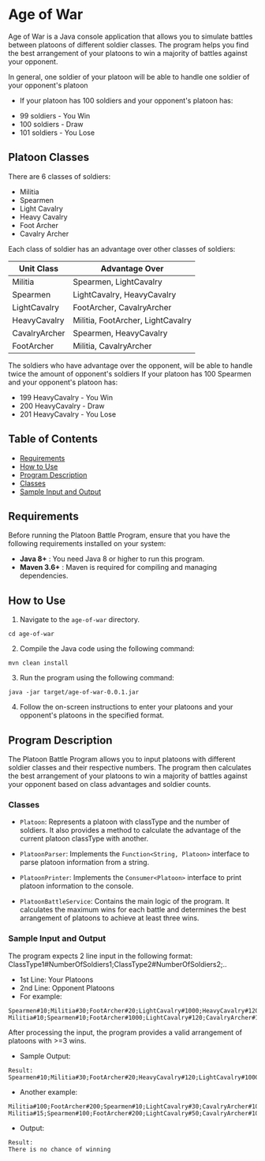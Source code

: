 # Age of War

Age of War is a Java console application that allows you to simulate battles between platoons of different soldier classes. The program helps you find the best arrangement of your platoons to win a majority of battles against your opponent.

In general, one soldier of your platoon will be able to handle one soldier of your opponent's platoon
- If your platoon has 100 soldiers and your opponent's platoon has:
* 99 soldiers - You Win
* 100 soldiers - Draw
* 101 soldiers - You Lose

## Platoon Classes
There are 6 classes of soldiers:
- Militia
- Spearmen
- Light Cavalry
- Heavy Cavalry
- Foot Archer
- Cavalry Archer

Each class of soldier has an advantage over other classes of soldiers:

|Unit Class |Advantage Over|
|---|---|
|Militia | Spearmen, LightCavalry|
|Spearmen | LightCavalry, HeavyCavalry|
|LightCavalry | FootArcher, CavalryArcher|
|HeavyCavalry | Militia, FootArcher, LightCavalry|
|CavalryArcher | Spearmen, HeavyCavalry |
|FootArcher | Militia, CavalryArcher |

The soldiers who have advantage over the opponent, will be able to handle twice the amount of opponent's soldiers
If your platoon has 100 Spearmen and your opponent's platoon has:
* 199 HeavyCavalry - You Win
* 200 HeavyCavalry - Draw
* 201 HeavyCavalry - You Lose


## Table of Contents
- [Requirements](#requirements)
- [How to Use](#how-to-use)
- [Program Description](#program-description)
- [Classes](#classes)
- [Sample Input and Output](#sample-input-and-output)

## Requirements

Before running the Platoon Battle Program, ensure that you have the following requirements installed on your system:

- **Java 8+** : You need Java 8 or higher to run this program.
- **Maven 3.6+** : Maven is required for compiling and managing dependencies.


## How to Use

1. Navigate to the `age-of-war` directory.
```
cd age-of-war
```

2. Compile the Java code using the following command: 
```
mvn clean install
```

3. Run the program using the following command:
```
java -jar target/age-of-war-0.0.1.jar
```
4. Follow the on-screen instructions to enter your platoons and your opponent's platoons in the specified format.

## Program Description

The Platoon Battle Program allows you to input platoons with different soldier classes and their respective numbers. The program then calculates the best arrangement of your platoons to win a majority of battles against your opponent based on class advantages and soldier counts.

### Classes

- `Platoon`: Represents a platoon with classType and the number of soldiers. It also provides a method to calculate the advantage of the current platoon classType with another.

- `PlatoonParser`: Implements the `Function<String, Platoon>` interface to parse platoon information from a string.

- `PlatoonPrinter`: Implements the `Consumer<Platoon>` interface to print platoon information to the console.

- `PlatoonBattleService`: Contains the main logic of the program. It calculates the maximum wins for each battle and determines the best arrangement of platoons to achieve at least three wins.

### Sample Input and Output

The program expects 2 line input in the following format:
ClassType1#NumberOfSoldiers1;ClassType2#NumberOfSoldiers2;..
- 1st Line: Your Platoons
- 2nd Line: Opponent Platoons
- For example:
```
Spearmen#10;Militia#30;FootArcher#20;LightCavalry#1000;HeavyCavalry#120
Militia#10;Spearmen#10;FootArcher#1000;LightCavalry#120;CavalryArcher#100
```


After processing the input, the program provides a valid arrangement of platoons with >=3 wins.

- Sample Output:
```
Result:
Spearmen#10;Militia#30;FootArcher#20;HeavyCavalry#120;LightCavalry#1000;

```

- Another example:
```
Militia#100;FootArcher#200;Spearmen#10;LightCavalry#30;CavalryArcher#10
Militia#15;Spearmen#100;FootArcher#200;LightCavalry#50;CavalryArcher#100
```

- Output:
```
Result:
There is no chance of winning
```

